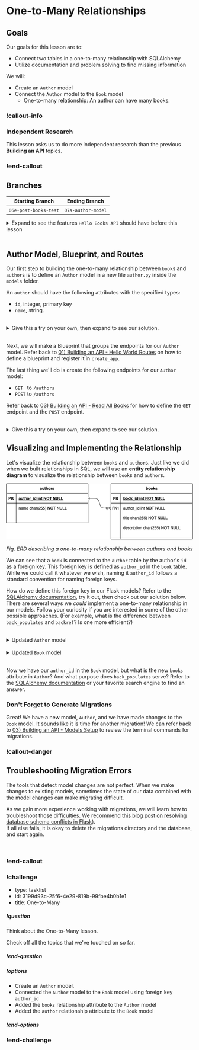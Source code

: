 # One-to-Many Relationships

## Goals

Our goals for this lesson are to:
* Connect two tables in a one-to-many relationship with SQLAlchemy
* Utilize documentation and problem solving to find missing information

We will:
* Create an `Author` model
* Connect the `Author` model to the `Book` model
    * One-to-many relationship: An author can have many books.

### !callout-info

### Independent Research

This lesson asks us to do more independent research than the previous **Building an API** topics.

### !end-callout

## Branches

| Starting Branch | Ending Branch|
|--|--|
|`06e-post-books-test` |`07a-author-model`|

<details>
   <summary>Expand to see the features <code>Hello Books API</code> should have before this lesson</summary>
        Before beginning this lesson, the Hello Books API should have the following.
    </summary>

- A `hello_books_development` database
- A `book` table defined
- A `Book` model defined
- Endpoints defined for these RESTful routes:
- `GET` to `/books`
- `POST` to `/books`
- `GET` to `/books/<book_id>`
- `PUT` to `/books/<book_id>`
- `DELETE` to `/books/<book_id>`

The `Book` model and table should have the following columns:

- `id`
- `title`
- `description`

</details>
</br>

## Author Model, Blueprint, and Routes

Our first step to building the one-to-many relationship between `book`s and `author`s is to define an `Author` model in a new file `author.py` inside the `models` folder. 

An `author` should have the following attributes with the specified types: 
  * `id`, integer, primary key
  * `name`, string.

<br />

<details>
  <summary>Give this a try on your own, then expand to see our solution.</summary>

``` python
#app/models/author.py
from app import db

class Author:
  id = db.Column(db.Integer, primary_key=True, autoincrement=True)
  name = db.Column(db.String)
```
</details>
</br>

Next, we will make a Blueprint that groups the endpoints for our `Author` model. Refer back to [01) Building an API - Hello World Routes](../api-1-setup-read/hello-world-routes.md) on how to define a blueprint and register it in `create_app`.

The last thing we'll do is create the following endpoints for our `Author` model:
- `GET ` to `/authors`
- `POST` to `/authors`

Refer back to [03) Building an API - Read All Books](../api-3-database-models-read/read-all-books.md) for how to define the `GET` endpoint and the `POST` endpoint.

</br>


<details>
  <summary>Give this a try on your own, then expand to see our solution.</summary>

We can add the `author` routes to our original `routes.py` file. Alternatively,  we can refactor our code into separate route files: `book_routes.py` and `author_routes.py`.

```python
#app/__init__.py

#... no change to this part of the code ...

def create_app(test_config=None):
    # ...  no change to this part of the code ...

    # Import models here
    from app.models.book import Book
    from app.models.author import Author

    db.init_app(app)
    migrate.init_app(app, db)

    # Register Blueprints here
    from .book_routes import books_bp
    app.register_blueprint(books_bp)

    from .author_routes import authors_bp
    app.register_blueprint(authors_bp)

    return app
```

```python
# app/author_routes.py

from app import db
from app.models.author import Author
from flask import Blueprint, jsonify, abort, make_response, request

authors_bp = Blueprint("authors_bp", __name__, url_prefix="/authors")

@authors_bp.route("", methods=["POST"])
def create_author():
    request_body = request.get_json()
    new_author = Author(name=request_body["name"],)

    db.session.add(new_author)
    db.session.commit()

    return make_response(jsonify(f"Author {new_author.name} successfully created"), 201)

@authors_bp.route("", methods=["GET"])
def read_all_authors():
    
    authors = Author.query.all()

    authors_response = []
    for author in authors:
        authors_response.append(
            {
                "name": author.name
            }
        )
    return jsonify(authors_response)
```

</details>

## Visualizing and Implementing the Relationship

Let's visualize the relationship between `book`s and `author`s. Just like we did when we built relationships in SQL, we will use an **entity relationship diagram** to visualize the relationship between `book`s and `author`s.

![An entity relationship diagram describing a one-to-many relationship between authors and books](../assets/one-to-many-relationships-in-flask_erd.png)  

_Fig. ERD describing a one-to-many relationship between authors and books_

We can see that a `book` is connected to the `author` table by the author's `id` as a foreign key. This foreign key is defined as `author_id` in the `book` table. While we could call it whatever we wish, naming it `author_id` follows a standard convention for naming foreign keys.

How do we define this foreign key in our Flask models? Refer to the [SQLAlchemy documentation](https://docs.sqlalchemy.org/en/14/orm/basic_relationships.html#one-to-many), try it out, then check out our solution below. There are several ways we _could_ implement a one-to-many relationship in our models. Follow your curiosity if you are interested in some of the other possible approaches. (For example, what is the difference between `back_populates` and `backref`? Is one more efficient?)

<br />

<details>
  <summary>Updated <code>Author</code> model</summary>

```python
from app import db

class Author(db.Model):
  id = db.Column(db.Integer, primary_key=True, autoincrement=True)
  name = db.Column(db.String)
  books = db.relationship("Book", back_populates="author")
```

</details>

<br/>

<details>
  <summary>Updated <code>Book</code> model</summary>

```python
from app import db

class Book(db.Model):
    id = db.Column(db.Integer, primary_key=True, autoincrement=True)
    title = db.Column(db.String)
    description = db.Column(db.String)
    author_id = db.Column(db.Integer, db.ForeignKey('author.id'))
    author = db.relationship("Author", back_populates="books")
```
</details>
</br>

Now we have our `author_id` in the `Book` model, but what is the new `books` attribute in `Author`? And what purpose does `back_populates` serve? Refer to the [SQLAlchemy documentation](https://docs.sqlalchemy.org/en/14/orm/basic_relationships.html#one-to-many) or your favorite search engine to find an answer.

### Don't Forget to Generate Migrations

Great! We have a new model, `Author`, and we have made changes to the `Book` model. It sounds like it is time for another migration! We can refer back to [03) Building an API - Models Setup](../api-3-database-models-read/models-setup.md) to review the terminal commands for migrations.

### !callout-danger

## Troubleshooting Migration Errors

The tools that detect model changes are not perfect. When we make changes to existing models, sometimes the state of our data combined with the model changes can make migrating difficult. 

As we gain more experience working with migrations, we will learn how to troubleshoot those difficulties. We recommend [this blog post on resolving database schema conflicts in Flask](https://blog.miguelgrinberg.com/post/resolving-database-schema-conflicts)). 
</br>
If all else fails, it is okay to delete the migrations directory and the database, and start again.

<br/>

### !end-callout

<!-- prettier-ignore-start -->
### !challenge
* type: tasklist
* id: 3199d93c-25f6-4e29-819b-99fbe4b0b1e1
* title: One-to-Many
##### !question

Think about the One-to-Many lesson.

Check off all the topics that we've touched on so far.

##### !end-question
##### !options

* Create an `Author` model.
* Connected the `Author` model to the `Book` model using foreign key `author_id`
* Added the `books` relationship attribute to the `Author` model
* Added the `author` relationship attribute to the `Book` model

##### !end-options
### !end-challenge
<!-- prettier-ignore-end -->

